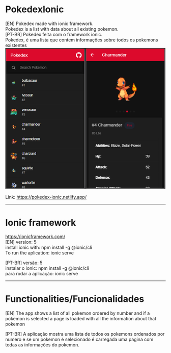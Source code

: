 # PokedexIonic
[EN] Pokedex made with ionic framework.<br>
Pokedex is a list with data about all existing pokemon.<br>
[PT-BR] Pokedex feita com o framework ionic.<br>
Pokedex, é uma lista que contem informações sobre todos os pokemons existentes
![](screenshots/mobile.png)

Link: https://pokedex-ionic.netlify.app/

-------------------------------------------------
# Ionic framework
https://ionicframework.com/<br>
[EN] version: 5<br>
install ionic with: npm install -g @ionic/cli<br>
To run the aplication: ionic serve<br>

[PT-BR] versão: 5<br>
instalar o ionic: npm install -g @ionic/cli<br>
para rodar a aplicação: ionic serve

------------------------------------------------

# Functionalities/Funcionalidades

[EN] The app shows a list of all pokemon ordered by number and if a pokemon is selected a page is loaded with all the information about that pokemon<br>

[PT-BR] A aplicação mostra uma lista de todos os pokemons ordenados por numero e se um pokemon é selecionado é carregada uma pagina com todas as informações do pokemon.<br>
